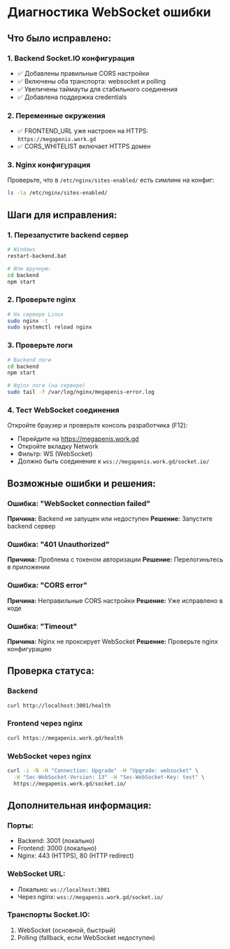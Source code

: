 # Диагностика WebSocket ошибки

## Что было исправлено:

### 1. Backend Socket.IO конфигурация
- ✅ Добавлены правильные CORS настройки
- ✅ Включены оба транспорта: websocket и polling
- ✅ Увеличены таймауты для стабильного соединения
- ✅ Добавлена поддержка credentials

### 2. Переменные окружения
- ✅ FRONTEND_URL уже настроен на HTTPS: `https://megapenis.work.gd`
- ✅ CORS_WHITELIST включает HTTPS домен

### 3. Nginx конфигурация
Проверьте, что в `/etc/nginx/sites-enabled/` есть симлинк на конфиг:
```bash
ls -la /etc/nginx/sites-enabled/
```

## Шаги для исправления:

### 1. Перезапустите backend сервер
```bash
# Windows
restart-backend.bat

# Или вручную:
cd backend
npm start
```

### 2. Проверьте nginx
```bash
# На сервере Linux
sudo nginx -t
sudo systemctl reload nginx
```

### 3. Проверьте логи
```bash
# Backend логи
cd backend
npm start

# Nginx логи (на сервере)
sudo tail -f /var/log/nginx/megapenis-error.log
```

### 4. Тест WebSocket соединения
Откройте браузер и проверьте консоль разработчика (F12):
- Перейдите на https://megapenis.work.gd
- Откройте вкладку Network
- Фильтр: WS (WebSocket)
- Должно быть соединение к `wss://megapenis.work.gd/socket.io/`

## Возможные ошибки и решения:

### Ошибка: "WebSocket connection failed"
**Причина:** Backend не запущен или недоступен
**Решение:** Запустите backend сервер

### Ошибка: "401 Unauthorized"
**Причина:** Проблема с токеном авторизации
**Решение:** Перелогиньтесь в приложении

### Ошибка: "CORS error"
**Причина:** Неправильные CORS настройки
**Решение:** Уже исправлено в коде

### Ошибка: "Timeout"
**Причина:** Nginx не проксирует WebSocket
**Решение:** Проверьте nginx конфигурацию

## Проверка статуса:

### Backend
```bash
curl http://localhost:3001/health
```

### Frontend через nginx
```bash
curl https://megapenis.work.gd/health
```

### WebSocket через nginx
```bash
curl -i -N -H "Connection: Upgrade" -H "Upgrade: websocket" \
  -H "Sec-WebSocket-Version: 13" -H "Sec-WebSocket-Key: test" \
  https://megapenis.work.gd/socket.io/
```

## Дополнительная информация:

### Порты:
- Backend: 3001 (локально)
- Frontend: 3000 (локально)
- Nginx: 443 (HTTPS), 80 (HTTP redirect)

### WebSocket URL:
- Локально: `ws://localhost:3001`
- Через nginx: `wss://megapenis.work.gd/socket.io/`

### Транспорты Socket.IO:
1. WebSocket (основной, быстрый)
2. Polling (fallback, если WebSocket недоступен)
